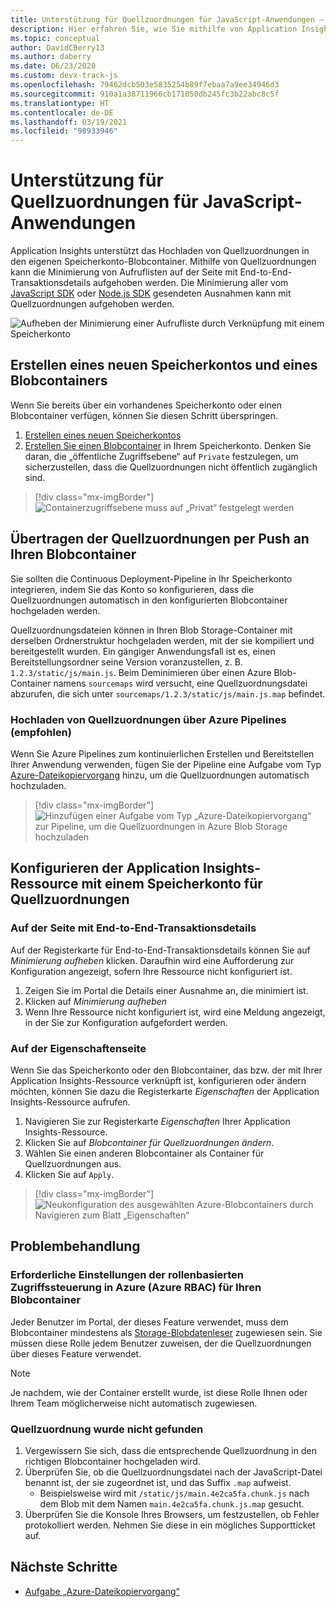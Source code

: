 ```yaml
---
title: Unterstützung für Quellzuordnungen für JavaScript-Anwendungen – Azure Monitor Application Insights
description: Hier erfahren Sie, wie Sie mithilfe von Application Insights Quellzuordnungen in den eigenen Speicherkonto-Blobcontainer hochladen.
ms.topic: conceptual
author: DavidCBerry13
ms.author: daberry
ms.date: 06/23/2020
ms.custom: devx-track-js
ms.openlocfilehash: 79462dcb503e5835254b89f7ebaa7a9ee34946d3
ms.sourcegitcommit: 910a1a38711966cb171050db245fc3b22abc8c5f
ms.translationtype: HT
ms.contentlocale: de-DE
ms.lasthandoff: 03/19/2021
ms.locfileid: "98933946"
---
```

# <a name="source-map-support-for-javascript-applications"></a>Unterstützung für Quellzuordnungen für JavaScript-Anwendungen

Application Insights unterstützt das Hochladen von Quellzuordnungen in den eigenen Speicherkonto-Blobcontainer.
Mithilfe von Quellzuordnungen kann die Minimierung von Aufruflisten auf der Seite mit End-to-End-Transaktionsdetails aufgehoben werden. Die Minimierung aller vom [JavaScript SDK][ApplicationInsights-JS] oder [Node.js SDK][ApplicationInsights-Node.js] gesendeten Ausnahmen kann mit Quellzuordnungen aufgehoben werden.

![Aufheben der Minimierung einer Aufrufliste durch Verknüpfung mit einem Speicherkonto](./media/source-map-support/details-unminify.gif)

## <a name="create-a-new-storage-account-and-blob-container"></a>Erstellen eines neuen Speicherkontos und eines Blobcontainers

Wenn Sie bereits über ein vorhandenes Speicherkonto oder einen Blobcontainer verfügen, können Sie diesen Schritt überspringen.

1. [Erstellen eines neuen Speicherkontos][create storage account]
2. [Erstellen Sie einen Blobcontainer][create blob container] in Ihrem Speicherkonto. Denken Sie daran, die „öffentliche Zugriffsebene“ auf `Private` festzulegen, um sicherzustellen, dass die Quellzuordnungen nicht öffentlich zugänglich sind.

> [!div class="mx-imgBorder"]
>![Containerzugriffsebene muss auf „Privat“ festgelegt werden](./media/source-map-support/container-access-level.png)

## <a name="push-your-source-maps-to-your-blob-container"></a>Übertragen der Quellzuordnungen per Push an Ihren Blobcontainer

Sie sollten die Continuous Deployment-Pipeline in Ihr Speicherkonto integrieren, indem Sie das Konto so konfigurieren, dass die Quellzuordnungen automatisch in den konfigurierten Blobcontainer hochgeladen werden.

Quellzuordnungsdateien können in Ihren Blob Storage-Container mit derselben Ordnerstruktur hochgeladen werden, mit der sie kompiliert und bereitgestellt wurden. Ein gängiger Anwendungsfall ist es, einen Bereitstellungsordner seine Version voranzustellen, z. B. `1.2.3/static/js/main.js`. Beim Deminimieren über einen Azure Blob-Container namens `sourcemaps` wird versucht, eine Quellzuordnungsdatei abzurufen, die sich unter `sourcemaps/1.2.3/static/js/main.js.map` befindet.

### <a name="upload-source-maps-via-azure-pipelines-recommended"></a>Hochladen von Quellzuordnungen über Azure Pipelines (empfohlen)

Wenn Sie Azure Pipelines zum kontinuierlichen Erstellen und Bereitstellen Ihrer Anwendung verwenden, fügen Sie der Pipeline eine Aufgabe vom Typ [Azure-Dateikopiervorgang][azure file copy] hinzu, um die Quellzuordnungen automatisch hochzuladen.

> [!div class="mx-imgBorder"]
> ![Hinzufügen einer Aufgabe vom Typ „Azure-Dateikopiervorgang“ zur Pipeline, um die Quellzuordnungen in Azure Blob Storage hochzuladen](./media/source-map-support/azure-file-copy.png)

## <a name="configure-your-application-insights-resource-with-a-source-map-storage-account"></a>Konfigurieren der Application Insights-Ressource mit einem Speicherkonto für Quellzuordnungen

### <a name="from-the-end-to-end-transaction-details-page"></a>Auf der Seite mit End-to-End-Transaktionsdetails

Auf der Registerkarte für End-to-End-Transaktionsdetails können Sie auf *Minimierung aufheben* klicken. Daraufhin wird eine Aufforderung zur Konfiguration angezeigt, sofern Ihre Ressource nicht konfiguriert ist.

1. Zeigen Sie im Portal die Details einer Ausnahme an, die minimiert ist.
2. Klicken auf *Minimierung aufheben*
3. Wenn Ihre Ressource nicht konfiguriert ist, wird eine Meldung angezeigt, in der Sie zur Konfiguration aufgefordert werden.

### <a name="from-the-properties-page"></a>Auf der Eigenschaftenseite

Wenn Sie das Speicherkonto oder den Blobcontainer, das bzw. der mit Ihrer Application Insights-Ressource verknüpft ist, konfigurieren oder ändern möchten, können Sie dazu die Registerkarte *Eigenschaften* der Application Insights-Ressource aufrufen.

1. Navigieren Sie zur Registerkarte *Eigenschaften* Ihrer Application Insights-Ressource.
2. Klicken Sie auf *Blobcontainer für Quellzuordnungen ändern*.
3. Wählen Sie einen anderen Blobcontainer als Container für Quellzuordnungen aus.
4. Klicken Sie auf `Apply`.

> [!div class="mx-imgBorder"]
> ![Neukonfiguration des ausgewählten Azure-Blobcontainers durch Navigieren zum Blatt „Eigenschaften“](./media/source-map-support/reconfigure.png)

## <a name="troubleshooting"></a>Problembehandlung

### <a name="required-azure-role-based-access-control-azure-rbac-settings-on-your-blob-container"></a>Erforderliche Einstellungen der rollenbasierten Zugriffssteuerung in Azure (Azure RBAC) für Ihren Blobcontainer

Jeder Benutzer im Portal, der dieses Feature verwendet, muss dem Blobcontainer mindestens als [Storage-Blobdatenleser][storage blob data reader] zugewiesen sein. Sie müssen diese Rolle jedem Benutzer zuweisen, der die Quellzuordnungen über dieses Feature verwendet.

> [!NOTE]
> Je nachdem, wie der Container erstellt wurde, ist diese Rolle Ihnen oder Ihrem Team möglicherweise nicht automatisch zugewiesen.

### <a name="source-map-not-found"></a>Quellzuordnung wurde nicht gefunden

1. Vergewissern Sie sich, dass die entsprechende Quellzuordnung in den richtigen Blobcontainer hochgeladen wird.
2. Überprüfen Sie, ob die Quellzuordnungsdatei nach der JavaScript-Datei benannt ist, der sie zugeordnet ist, und das Suffix `.map` aufweist.
    - Beispielsweise wird mit `/static/js/main.4e2ca5fa.chunk.js` nach dem Blob mit dem Namen `main.4e2ca5fa.chunk.js.map` gesucht.
3. Überprüfen Sie die Konsole Ihres Browsers, um festzustellen, ob Fehler protokolliert werden. Nehmen Sie diese in ein mögliches Supportticket auf.

## <a name="next-steps"></a>Nächste Schritte

* [Aufgabe „Azure-Dateikopiervorgang“](/azure/devops/pipelines/tasks/deploy/azure-file-copy)


<!-- Remote URLs -->
[create storage account]: ../../storage/common/storage-account-create.md?toc=%2Fazure%2Fstorage%2Fblobs%2Ftoc.json&tabs=azure-portal
[create blob container]: ../../storage/blobs/storage-quickstart-blobs-portal.md
[storage blob data reader]: ../../role-based-access-control/built-in-roles.md#storage-blob-data-reader
[ApplicationInsights-JS]: https://github.com/microsoft/applicationinsights-js
[ApplicationInsights-Node.js]: https://github.com/microsoft/applicationinsights-node.js
[azure file copy]: https://aka.ms/azurefilecopyreadme
